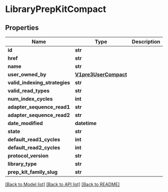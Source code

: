 # LibraryPrepKitCompact

## Properties
Name | Type | Description | Notes
------------ | ------------- | ------------- | -------------
**id** | **str** |  | 
**href** | **str** |  | [optional] 
**name** | **str** |  | [optional] 
**user_owned_by** | [**V1pre3UserCompact**](V1pre3UserCompact.md) |  | [optional] 
**valid_indexing_strategies** | **str** |  | [optional] 
**valid_read_types** | **str** |  | [optional] 
**num_index_cycles** | **int** |  | [optional] 
**adapter_sequence_read1** | **str** |  | [optional] 
**adapter_sequence_read2** | **str** |  | [optional] 
**date_modified** | **datetime** |  | [optional] 
**state** | **str** |  | [optional] 
**default_read1_cycles** | **int** |  | [optional] 
**default_read2_cycles** | **int** |  | [optional] 
**protocol_version** | **str** |  | [optional] 
**library_type** | **str** |  | [optional] 
**prep_kit_family_slug** | **str** |  | [optional] 

[[Back to Model list]](../README.md#documentation-for-models) [[Back to API list]](../README.md#documentation-for-api-endpoints) [[Back to README]](../README.md)

